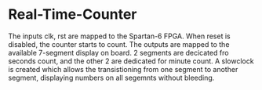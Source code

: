 # Real-Time-Counter
The inputs clk, rst are mapped to the Spartan-6 FPGA. When reset is disabled, the counter starts to count.
The outputs are mapped to the available 7-segment display on board. 2 segments are decicated fro seconds count, and the other 2 are dedicated for minute count.
A slowclock is created which allows the transistioning from one segment to another segment, displaying numbers on all segemnts without bleeding.
